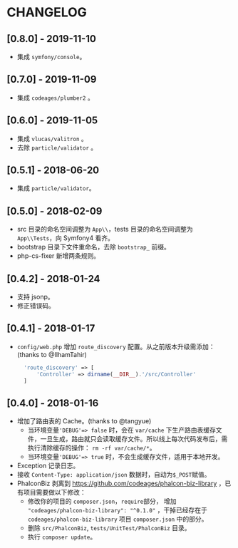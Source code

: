 # CHANGELOG

## [0.8.0] - 2019-11-10

* 集成 `symfony/console`。

## [0.7.0] - 2019-11-09

* 集成 `codeages/plumber2` 。

## [0.6.0] - 2019-11-05

* 集成 `vlucas/valitron` 。
* 去除 `particle/validator` 。

## [0.5.1] - 2018-06-20

* 集成 `particle/validator`。

## [0.5.0] - 2018-02-09

* src 目录的命名空间调整为 `App\\`，tests 目录的命名空间调整为 `App\\Tests`，向 Symfony4 看齐。
* bootstrap 目录下文件重命名，去除 `bootstrap_` 前缀。
* php-cs-fixer 新增两条规则。

## [0.4.2] - 2018-01-24

* 支持 jsonp。
* 修正错误码。

## [0.4.1] - 2018-01-17

* `config/web.php` 增加 `route_discovery` 配置。从之前版本升级需添加： (thanks to @IlhamTahir)
  ```php
    'route_discovery' => [
        'Controller' => dirname(__DIR__).'/src/Controller'
    ]
  ```

## [0.4.0] - 2018-01-16

* 增加了路由表的 Cache。(thanks to @tangyue)
  * 当环境变量`'DEBUG'=> false` 时，会在 `var/cache` 下生产路由表缓存文件，一旦生成，路由就只会读取缓存文件。所以线上每次代码发布后，需执行清除缓存的操作： `rm -rf var/cache/*`。
  * 当环境变量`'DEBUG'=> true` 时，不会生成缓存文件，适用于本地开发。
* Exception 记录日志。
* 接收 `Content-Type: application/json` 数据时，自动为`$_POST`赋值。
* PhalconBiz 剥离到 https://github.com/codeages/phalcon-biz-library ，已有项目需要做以下修改：
  * 修改你的项目的 `composer.json`，`require`部分， 增加 `"codeages/phalcon-biz-library": "^0.1.0"` ，干掉已经存在于`codeages/phalcon-biz-library` 项目 `composer.json` 中的部分。
  * 删除 `src/PhalconBiz`, `tests/UnitTest/PhalconBiz` 目录。
  * 执行 `composer update`。

